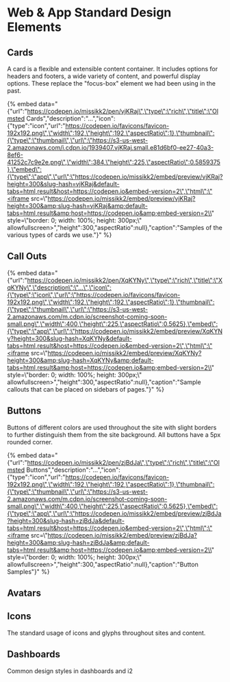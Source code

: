 # Web & App Standard Design Elements

## Cards

A card is a flexible and extensible content container. It includes options for headers and footers, a wide variety of content, and powerful display options. These replace the "focus-box" element we had been using in the past.

{% embed data="{\"url\":\"https://codepen.io/missikk2/pen/vjKRaj\",\"type\":\"rich\",\"title\":\"Olmsted Cards\",\"description\":\"...\",\"icon\":{\"type\":\"icon\",\"url\":\"https://codepen.io/favicons/favicon-192x192.png\",\"width\":192,\"height\":192,\"aspectRatio\":1},\"thumbnail\":{\"type\":\"thumbnail\",\"url\":\"https://s3-us-west-2.amazonaws.com/i.cdpn.io/1939407.vjKRaj.small.e81d6bf0-ee27-40a3-8ef6-41252c7c9e2e.png\",\"width\":384,\"height\":225,\"aspectRatio\":0.5859375},\"embed\":{\"type\":\"app\",\"url\":\"https://codepen.io/missikk2/embed/preview/vjKRaj?height=300&slug-hash=vjKRaj&default-tabs=html,result&host=https://codepen.io&embed-version=2\",\"html\":\"<iframe src=\\"https://codepen.io/missikk2/embed/preview/vjKRaj?height=300&amp;slug-hash=vjKRaj&amp;default-tabs=html,result&amp;host=https://codepen.io&amp;embed-version=2\\" style=\\"border: 0; width: 100%; height: 300px;\\" allowfullscreen></iframe>\",\"height\":300,\"aspectRatio\":null},\"caption\":\"Samples of the various types of cards we use.\"}" %}

## Call Outs

{% embed data="{\"url\":\"https://codepen.io/missikk2/pen/XqKYNy\",\"type\":\"rich\",\"title\":\"XqKYNy\",\"description\":\"...\",\"icon\":{\"type\":\"icon\",\"url\":\"https://codepen.io/favicons/favicon-192x192.png\",\"width\":192,\"height\":192,\"aspectRatio\":1},\"thumbnail\":{\"type\":\"thumbnail\",\"url\":\"https://s3-us-west-2.amazonaws.com/m.cdpn.io/screenshot-coming-soon-small.png\",\"width\":400,\"height\":225,\"aspectRatio\":0.5625},\"embed\":{\"type\":\"app\",\"url\":\"https://codepen.io/missikk2/embed/preview/XqKYNy?height=300&slug-hash=XqKYNy&default-tabs=html,result&host=https://codepen.io&embed-version=2\",\"html\":\"<iframe src=\\"https://codepen.io/missikk2/embed/preview/XqKYNy?height=300&amp;slug-hash=XqKYNy&amp;default-tabs=html,result&amp;host=https://codepen.io&amp;embed-version=2\\" style=\\"border: 0; width: 100%; height: 300px;\\" allowfullscreen></iframe>\",\"height\":300,\"aspectRatio\":null},\"caption\":\"Sample callouts that can be placed on sidebars of pages.\"}" %}

## Buttons

Buttons of different colors are used throughout the site with slight borders to further distinguish them from the site background. All buttons have a 5px rounded corner.

{% embed data="{\"url\":\"https://codepen.io/missikk2/pen/zjBdJa\",\"type\":\"rich\",\"title\":\"Olmsted Buttons\",\"description\":\"...\",\"icon\":{\"type\":\"icon\",\"url\":\"https://codepen.io/favicons/favicon-192x192.png\",\"width\":192,\"height\":192,\"aspectRatio\":1},\"thumbnail\":{\"type\":\"thumbnail\",\"url\":\"https://s3-us-west-2.amazonaws.com/m.cdpn.io/screenshot-coming-soon-small.png\",\"width\":400,\"height\":225,\"aspectRatio\":0.5625},\"embed\":{\"type\":\"app\",\"url\":\"https://codepen.io/missikk2/embed/preview/zjBdJa?height=300&slug-hash=zjBdJa&default-tabs=html,result&host=https://codepen.io&embed-version=2\",\"html\":\"<iframe src=\\"https://codepen.io/missikk2/embed/preview/zjBdJa?height=300&amp;slug-hash=zjBdJa&amp;default-tabs=html,result&amp;host=https://codepen.io&amp;embed-version=2\\" style=\\"border: 0; width: 100%; height: 300px;\\" allowfullscreen></iframe>\",\"height\":300,\"aspectRatio\":null},\"caption\":\"Button Samples\"}" %}

## Avatars

## Icons

The standard usage of icons and glyphs throughout sites and content.

## Dashboards

Common design styles in dashboards and i2



